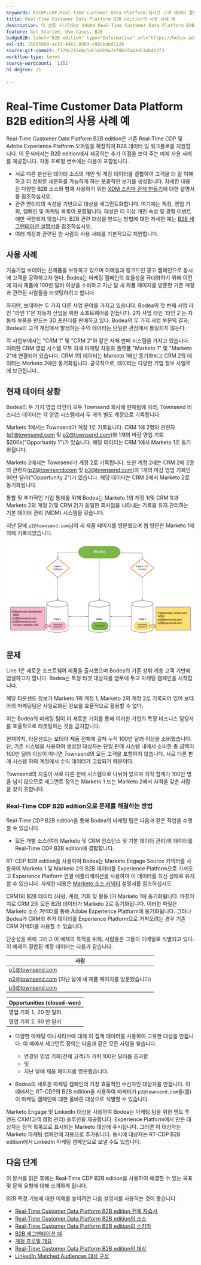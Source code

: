 ```yaml
---
keywords: RTCDP;CDP;Real-Time Customer Data Platform;실시간 고객 데이터 플랫폼;실시간 cdp;cdp;rtcdp
title: Real-Time Customer Data Platform B2B edition의 사용 사례 예
description: 이 샘플 시나리오는 Adobe Real-Time Customer Data Platform B2B Edition 구현 구성에 대한 예제를 제공합니다.
feature: Get Started, Use Cases, B2B
badgeB2B: label="B2B edition" type="Informative" url="https://helpx.adobe.com/legal/product-descriptions/real-time-customer-data-platform-b2b-edition-prime-and-ultimate-packages.html newtab=true"
exl-id: 15505980-ac33-44b2-8989-c08cbabd212b
source-git-commit: f129c215ebc5dc169b9a7ef9b3faa3463ab413f3
workflow-type: tm+mt
source-wordcount: '1152'
ht-degree: 2%

---
```


# Real-Time Customer Data Platform B2B edition의 사용 사례 예

Real-Time Customer Data Platform B2B edition은 기존 Real-Time CDP 및 Adobe Experience Platform 오퍼링을 확장하여 B2B 데이터 및 워크플로를 지원합니다. 이 문서에서는 B2B edition에서 제공하는 추가 이점을 보여 주는 예제 사용 사례를 제공합니다. 자동 프로필 변수에는 다음이 포함됩니다.

- 서로 다른 분산된 데이터 소스의 개인 및 계정 데이터를 결합하여 고객을 더 잘 이해하고 더 정확한 세분화를 가능하게 하는 포괄적인 보기를 생성합니다. 자세한 내용은 다양한 B2B 소스와 함께 사용하기 위한 [XDM 스키마 관계 만들기](./schemas/b2b.md)에 대한 설명서를 참조하십시오.
- 관련 엔티티의 속성을 기반으로 대상을 세그먼트화합니다. 여기에는 계정, 영업 기회, 캠페인 및 마케팅 목록이 포함됩니다. 대상은 더 이상 개인 속성 및 경험 이벤트에만 국한되지 않습니다. B2B 관련 대상을 만드는 방법에 대한 자세한 예는 [B2B 세그멘테이션 설명서](./segmentation/b2b.md)를 참조하십시오.
- 여러 계정과 관련된 한 사람의 사용 사례를 기본적으로 지원합니다.

## 사용 사례

기술기업 보데아는 신제품을 보유하고 있으며 이메일과 링크드인 광고 캠페인으로 동시에 고객을 공략하고자 한다. Bodea는 마케팅 캠페인의 효율성을 극대화하기 위해 이전에 자사 제품에 100만 달러 이상을 소비하고 지난 달 새 제품 페이지를 방문한 기존 계정과 관련된 사람들을 타겟팅하려고 합니다.

하지만, 보데아는 두 가지 다른 사업 분야를 가지고 있습니다. Bodea의 첫 번째 사업 라인 &quot;라인 1&quot;은 자동차 산업을 위한 소프트웨어를 만듭니다. 2차 사업 라인 &#39;라인 2&#39;는 자동차 부품을 만드는 3D 프린터를 판매하고 있다. Bodea의 두 가지 사업 부문의 결과, Bodea의 고객 계정에서 발생하는 수익 데이터는 단일한 관점에서 통일되지 않는다.

각 사업부에서는 &quot;CRM 1&quot; 및 &quot;CRM 2&quot;와 같은 자체 판매 시스템을 가지고 있습니다. 이러한 CRM 영업 시스템 모두 자체 마케팅 자동화 플랫폼 &quot;Marketo 1&quot; 및 &quot;Marketo 2&quot;에 연결되어 있습니다. CRM 1의 데이터는 Marketo 1에만 동기화되고 CRM 2의 데이터는 Marketo 2에만 동기화됩니다. 궁극적으로, 데이터는 다양한 기업 정보 사일로에 보관됩니다.

## 현재 데이터 상황

Bodea의 두 가지 영업 라인이 모두 Townsend 회사에 판매됨에 따라, Townsend 비즈니스 데이터는 각 영업 시스템에서 두 개의 별도 계정으로 기록됩니다.

Marketo 1에서는 Townsend가 계정 1로 기록됩니다. CRM 1에 2명의 관련자(p1@townsend.com 및 p2@townsend.com)와 1개의 마감 영업 기회 $200k(&quot;Opportunity 1&quot;)가 있습니다. 해당 데이터는 CRM 1에서 Marketo 1로 동기화됩니다.

Marketo 2에서는 Townsend가 계정 2로 기록됩니다. 또한 계정 2에는 CRM 2에 2명의 관련자(p2@townsend.com 및 p3@townsend.com)와 1개의 마감 영업 기회인 90만 달러(&quot;Opportunity 2&quot;)가 있습니다. 해당 데이터는 CRM 2에서 Marketo 2로 동기화됩니다.

통합 및 추가적인 기업 통제를 위해 Bodea는 Marketo 1의 계정 1(및 CRM 1)과 Marketo 2의 계정 2(및 CRM 2)가 동일한 회사임을 나타내는 기록을 유지 관리하는 기본 데이터 관리 (MDM) 시스템을 갖습니다.

지난 달에 `p2@townsend.com`님이 새 제품 페이지를 방문했으며 웹 방문은 Marketo 1에 의해 기록되었습니다.

![계정 정보 다이어그램](./assets/account-info.png)

## 문제

Line 1은 새로운 소프트웨어 제품을 출시했으며 Bodea의 기존 상위 계층 고객 기반에 업셀하고자 합니다. Bodea는 특정 타겟 대상자를 염두에 두고 마케팅 캠페인을 시작합니다.

해당 타운센드 정보가 Marketo 1의 계정 1, Marketo 2의 계정 2로 기록되어 있어 보데아의 마케팅팀은 사일로화된 정보를 효율적으로 활용할 수 없다.

이는 Bodea의 마케팅 팀이 이 새로운 기회를 통해 이러한 기업의 특정 비즈니스 담당자를 효율적으로 타겟팅하는 것을 금지합니다.

현재까지, 타운센드는 보데아 제품 전체에 걸쳐 누적 100만 달러 이상을 소비했습니다. 단, 기존 시스템을 사용하여 생성된 대상자는 단일 판매 시스템 내에서 소비한 총 금액이 100만 달러 이상이 아니면 Townsend의 모든 고객을 포함하지 않습니다. 서로 다른 판매 시스템 하의 계정에서 수익 데이터가 고립되기 때문이다.

Townsend의 지출이 서로 다른 판매 시스템으로 나뉘어 있으며 각각 합계가 100만 명을 넘지 않으므로 세그먼트 정의는 Marketo 1 또는 Marketo 2에서 자격을 갖춘 사람을 찾지 못합니다.

### Real-Time CDP B2B edition으로 문제를 해결하는 방법

Real-Time CDP B2B edition을 통해 Bodea의 마케팅 팀은 다음과 같은 작업을 수행할 수 있습니다.

- 모든 개별 소스(여러 Marketo 및 CRM 인스턴스 및 기본 데이터 관리)의 데이터를 Real-Time CDP B2B edition에 결합합니다.

RT-CDP B2B edition을 사용하여 Bodea는 Marketo Engage Source 커넥터를 사용하여 Marketo 1 및 Marketo 2의 B2B 데이터를 Experience Platform으로 가져오고 Experience Platform 연결 애플리케이션을 사용하여 이 데이터를 최신 상태로 유지할 수 있습니다. 자세한 내용은 [Marketo 소스 커넥터](../sources/connectors/adobe-applications/marketo/marketo.md) 설명서를 참조하십시오.

CRM1의 B2B 데이터 (사람, 계정, 기회 및 활동 )가 Marketo 1에 동기화됩니다. 마찬가지로 CRM 2의 모든 B2B 데이터가 Marketo 2로 동기화됩니다. 이러한 파일은 Marketo 소스 커넥터를 통해 Adobe Experience Platform에 동기화됩니다. 그러나 Bodea가 CRM의 추가 데이터를 Experience Platform으로 가져오려는 경우 기존 CRM 커넥터를 사용할 수 있습니다.

단순성을 위해 그리고 이 예제의 목적을 위해, 사람들은 그들의 이메일로 식별되고 있다. 이 예제의 결합된 계정 데이터는 다음과 같습니다.

| 사람 |
|---|
| p1@townsend.com |
| p2@townsend.com (지난 달에 새 제품 페이지를 방문했습니다) |
| p3@townsend.com |

| Opportunities (closed-won) |
|---|
| 영업 기회 1, 20 만 달러 |
| 영업 기회 2, 90 만 달러 |

- 다양한 마케팅 이니셔티브에 대해 이 집계 데이터를 사용하여 고유한 대상을 만듭니다. 이 예에서 세그먼트 정의는 다음과 같은 모든 사람을 찾습니다.

   - 연결된 영업 기회(전체 고객)가 가치 100만 달러를 초과함
   - 및
   - 지난 달에 제품 페이지를 방문했습니다.

- Bodea의 새로운 마케팅 캠페인의 가장 효율적인 수신자인 대상자를 만듭니다. 이 예에서는 RT-CDP의 B2B edition을 사용하여 마케터가 `p2@townsend.com`을(를) 이 마케팅 캠페인에 대한 올바른 대상으로 식별할 수 있습니다.

Marketo Engage 및 LinkedIn 대상을 사용하여 Bodea는 마케팅 팀을 위한 엔드 투 엔드 CXM(고객 경험 관리) 솔루션을 제공합니다. Experience Platform에서 만든 대상자는 정적 목록으로 표시되는 Marketo 대상에 푸시됩니다. 그러면 이 대상자는 Marketo 마케팅 캠페인에 자동으로 추가됩니다. 동시에 대상자는 RT-CDP B2B edition에서 LinkedIn 마케팅 캠페인으로 보낼 수도 있습니다.

## 다음 단계

이 문서를 읽은 후에는 Real-Time CDP B2B edition을 사용하여 해결할 수 있는 목표 및 문제 유형에 대해 소개하게 됩니다.

B2B 특정 기능에 대한 이해를 높이려면 다음 설명서를 사용하는 것이 좋습니다.

- [Real-Time Customer Data Platform B2B edition 전체 자습서](./b2b-tutorial.md)
- [Real-Time Customer Data Platform B2B edition의 소스](./sources/b2b.md)
- [Real-Time Customer Data Platform B2B edition의 스키마](./schemas/b2b.md)
- [B2B 세그멘테이션 예](./segmentation/b2b.md)
- [계정 프로필 개요](./accounts/account-profile-overview.md)
- [Real-Time Customer Data Platform B2B edition의 대상](./destinations/b2b.md)
- [LinkedIn Matched Audiences 대상 구성](../destinations/catalog/social/linkedin.md)
